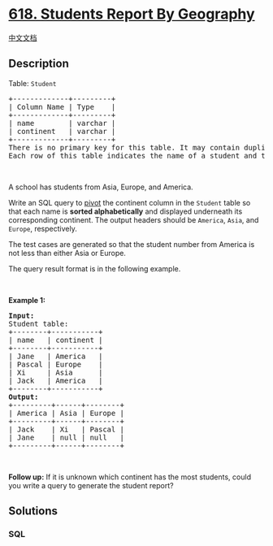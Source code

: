 # [618. Students Report By Geography](https://leetcode.com/problems/students-report-by-geography)

[中文文档](/solution/0600-0699/0618.Students%20Report%20By%20Geography/README.md)

## Description

<p>Table: <code>Student</code></p>

<pre>
+-------------+---------+
| Column Name | Type    |
+-------------+---------+
| name        | varchar |
| continent   | varchar |
+-------------+---------+
There is no primary key for this table. It may contain duplicate rows.
Each row of this table indicates the name of a student and the continent they came from.
</pre>

<p>&nbsp;</p>

<p>A school has students from Asia, Europe, and America.</p>

<p>Write an SQL query to <a href="https://en.wikipedia.org/wiki/Pivot_table" target="_blank">pivot</a> the continent column in the <code>Student</code> table so that each name is <strong>sorted alphabetically</strong> and displayed underneath its corresponding continent. The output headers should be <code>America</code>, <code>Asia</code>, and <code>Europe</code>, respectively.</p>

<p>The test cases are generated so that the student number from America is not less than either Asia or Europe.</p>

<p>The query result format is in the following example.</p>

<p>&nbsp;</p>
<p><strong class="example">Example 1:</strong></p>

<pre>
<strong>Input:</strong> 
Student table:
+--------+-----------+
| name   | continent |
+--------+-----------+
| Jane   | America   |
| Pascal | Europe    |
| Xi     | Asia      |
| Jack   | America   |
+--------+-----------+
<strong>Output:</strong> 
+---------+------+--------+
| America | Asia | Europe |
+---------+------+--------+
| Jack    | Xi   | Pascal |
| Jane    | null | null   |
+---------+------+--------+
</pre>

<p>&nbsp;</p>
<p><strong>Follow up:</strong> If it is unknown which continent has the most students, could you write a query to generate the student report?</p>

## Solutions

<!-- tabs:start -->

### **SQL**

```sql

```

<!-- tabs:end -->
